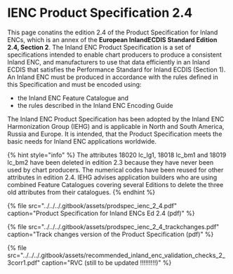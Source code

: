 # IENC Product Specification 2.4

This page conatins the edition 2.4 of the Product Specification for Inland ENCs, which is an annex of the **European InlandECDIS Standard Edition 2.4, Section 2**. The Inland ENC Product Specification is a set of specifications intended to enable chart producers to produce a consistent Inland ENC, and manufacturers to use that data efficiently in an Inland ECDIS that satisfies the Performance Standard for Inland ECDIS \(Section 1\). An Inland ENC must be produced in accordance with the rules defined in this Specification and must be encoded using:

* the Inland ENC Feature Catalogue and
* the rules described in the Inland ENC Encoding Guide

The Inland ENC Product Specification has been adopted by the Inland ENC Harmonization Group \(IEHG\) and is applicable in North and South America, Russia and Europe. It is intended, that the Product Specification meets the basic needs for Inland ENC applications worldwide. 

{% hint style="info" %}
The attributes 18020 lc\_lg1, 18018 lc\_bm1 and 18019 lc\_bm2 have been deleted in edition 2.3 because they have never been used by chart producers. The numerical codes have been reused for other attributes in edition 2.4. IEHG advises application builders who are using combined Feature Catalogues covering several Editions to delete the three old attributes from their catalogues.
{% endhint %}

{% file src="../../../.gitbook/assets/prodspec\_ienc\_2\_4.pdf" caption="Product Specification for Inland ENCs Ed 2.4 \(pdf\)" %}

{% file src="../../../.gitbook/assets/prodspec\_ienc\_2\_4\_trackchanges.pdf" caption="Track changes version of the Product Specification \(pdf\)" %}

{% file src="../../../.gitbook/assets/recommended\_inland\_enc\_validation\_checks\_2\_3corr1.pdf" caption="RVC \(still to be updated !!!!!!!!!\)" %}



